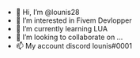 - 👋 Hi, I’m @lounis28
- 👀 I’m interested in Fivem Devlopper
- 🌱 I’m currently learning LUA
- 💞️ I’m looking to collaborate on ...
- 📫 My account discord lounis#0001

<!---
lounis/lounis is a ✨ special ✨ repository because its `README.md` (this file) appears on your GitHub profile.
You can click the Preview link to take a look at your changes.
--->
